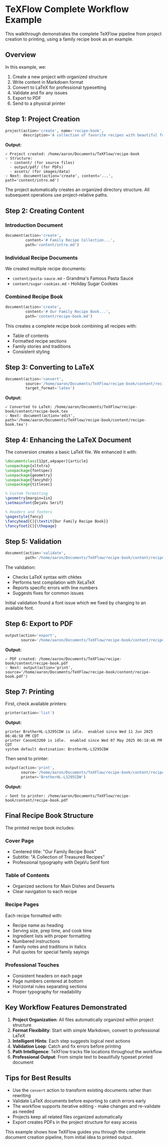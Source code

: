 # TeXFlow Complete Workflow Example

This walkthrough demonstrates the complete TeXFlow pipeline from project creation to printing, using a family recipe book as an example.

## Overview

In this example, we:
1. Create a new project with organized structure
2. Write content in Markdown format
3. Convert to LaTeX for professional typesetting
4. Validate and fix any issues
5. Export to PDF
6. Send to a physical printer

## Step 1: Project Creation

```python
project(action='create', name='recipe-book', 
        description='A collection of favorite recipes with beautiful formatting')
```

**Output:**
```
✓ Project created: /home/aaron/Documents/TeXFlow/recipe-book
💡 Structure:
  - content/ (for source files)
  - output/pdf/ (for PDFs)
  - assets/ (for images/data)
💡 Next: document(action='create', content='...', path='content/intro.md')
```

The project automatically creates an organized directory structure. All subsequent operations use project-relative paths.

## Step 2: Creating Content

### Introduction Document

```python
document(action='create', 
         content='# Family Recipe Collection...', 
         path='content/intro.md')
```

### Individual Recipe Documents

We created multiple recipe documents:
- `content/pasta-sauce.md` - Grandma's Famous Pasta Sauce
- `content/sugar-cookies.md` - Holiday Sugar Cookies

### Combined Recipe Book

```python
document(action='create',
         content='# Our Family Recipe Book...',
         path='content/recipe-book.md')
```

This creates a complete recipe book combining all recipes with:
- Table of contents
- Formatted recipe sections
- Family stories and traditions
- Consistent styling

## Step 3: Converting to LaTeX

```python
document(action='convert',
         source='/home/aaron/Documents/TeXFlow/recipe-book/content/recipe-book.md',
         target_format='latex')
```

**Output:**
```
✓ Converted to LaTeX: /home/aaron/Documents/TeXFlow/recipe-book/content/recipe-book.tex
💡 Next: document(action='edit', path='/home/aaron/Documents/TeXFlow/recipe-book/content/recipe-book.tex')
```

## Step 4: Enhancing the LaTeX Document

The conversion creates a basic LaTeX file. We enhanced it with:

```latex
\documentclass[12pt,a4paper]{article}
\usepackage{xltxtra}
\usepackage{fontspec}
\usepackage{geometry}
\usepackage{fancyhdr}
\usepackage{titlesec}

% Custom formatting
\geometry{margin=1in}
\setmainfont{DejaVu Serif}

% Headers and footers
\pagestyle{fancy}
\fancyhead[C]{\textit{Our Family Recipe Book}}
\fancyfoot[C]{\thepage}
```

## Step 5: Validation

```python
document(action='validate',
         path='/home/aaron/Documents/TeXFlow/recipe-book/content/recipe-book.tex')
```

The validation:
- Checks LaTeX syntax with chktex
- Performs test compilation with XeLaTeX
- Reports specific errors with line numbers
- Suggests fixes for common issues

Initial validation found a font issue which we fixed by changing to an available font.

## Step 6: Export to PDF

```python
output(action='export',
       source='/home/aaron/Documents/TeXFlow/recipe-book/content/recipe-book.tex')
```

**Output:**
```
✓ PDF created: /home/aaron/Documents/TeXFlow/recipe-book/content/recipe-book.pdf
💡 Next: output(action='print', source='/home/aaron/Documents/TeXFlow/recipe-book/content/recipe-book.pdf')
```

## Step 7: Printing

First, check available printers:

```python
printer(action='list')
```

**Output:**
```
printer BrotherHL-L3295CDW is idle.  enabled since Wed 11 Jun 2025 06:46:58 PM CDT
printer CanonG3260 is idle.  enabled since Wed 07 May 2025 06:18:46 PM CDT
system default destination: BrotherHL-L3295CDW
```

Then send to printer:

```python
output(action='print',
       source='/home/aaron/Documents/TeXFlow/recipe-book/content/recipe-book.pdf',
       printer='BrotherHL-L3295CDW')
```

**Output:**
```
✓ Sent to printer: /home/aaron/Documents/TeXFlow/recipe-book/content/recipe-book.pdf
```

## Final Recipe Book Structure

The printed recipe book includes:

### Cover Page
- Centered title: "Our Family Recipe Book"
- Subtitle: "A Collection of Treasured Recipes"
- Professional typography with DejaVu Serif font

### Table of Contents
- Organized sections for Main Dishes and Desserts
- Clear navigation to each recipe

### Recipe Pages
Each recipe formatted with:
- Recipe name as heading
- Serving size, prep time, and cook time
- Ingredient lists with proper formatting
- Numbered instructions
- Family notes and traditions in italics
- Pull quotes for special family sayings

### Professional Touches
- Consistent headers on each page
- Page numbers centered at bottom
- Horizontal rules separating sections
- Proper typography for readability

## Key Workflow Features Demonstrated

1. **Project Organization**: All files automatically organized within project structure
2. **Format Flexibility**: Start with simple Markdown, convert to professional LaTeX
3. **Intelligent Hints**: Each step suggests logical next actions
4. **Validation Loop**: Catch and fix errors before printing
5. **Path Intelligence**: TeXFlow tracks file locations throughout the workflow
6. **Professional Output**: From simple text to beautifully typeset printed document

## Tips for Best Results

- Use the `convert` action to transform existing documents rather than rewriting
- Validate LaTeX documents before exporting to catch errors early
- The workflow supports iterative editing - make changes and re-validate as needed
- Projects keep all related files organized automatically
- Export creates PDFs in the project structure for easy access

This example shows how TeXFlow guides you through the complete document creation pipeline, from initial idea to printed output.